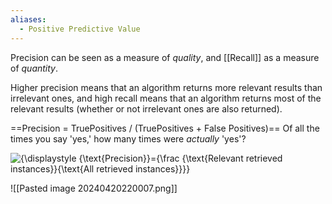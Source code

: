 ```yaml
---
aliases:
  - Positive Predictive Value
---
```

Precision can be seen as a measure of *quality*, and [[Recall]] as a measure of *quantity*.

Higher precision means that an algorithm returns more relevant results than irrelevant ones, and high recall means that an algorithm returns most of the relevant results (whether or not irrelevant ones are also returned).

==Precision = TruePositives / (TruePositives + False Positives)==
Of all the times you say 'yes,' how many times were *actually* 'yes'?
  
![{\displaystyle {\text{Precision}}={\frac {\text{Relevant retrieved instances}}{\text{All retrieved instances}}}}](https://wikimedia.org/api/rest_v1/media/math/render/svg/f2fe5aa3d0e91f91abc0ead472c59737af6c47c0)


![[Pasted image 20240420220007.png]]